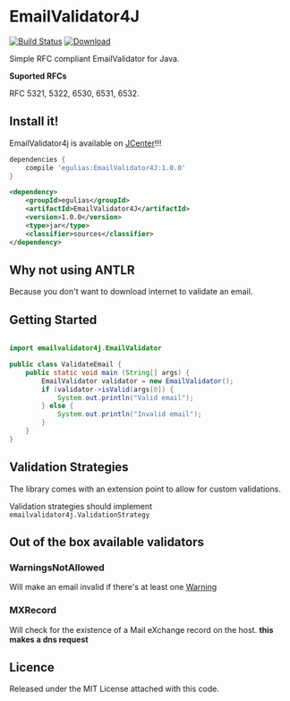 # EmailValidator4J
[![Build Status](https://travis-ci.org/egulias/EmailValidator4J.svg?branch=master)](https://travis-ci.org/egulias/EmailValidator4J)
[![Download](https://api.bintray.com/packages/egulias/maven/EmailValidator4J/images/download.svg) ](https://bintray.com/egulias/maven/EmailValidator4J/_latestVersion)

Simple RFC compliant EmailValidator for Java.

**Suported RFCs**

RFC 5321, 5322, 6530, 6531, 6532.

Install it!
-----------
EmailValidator4j is available on [JCenter]!!!

```groovy
dependencies {
    compile 'egulias:EmailValidator4J:1.0.0'
}
```

```xml
<dependency>
    <groupId>egulias</groupId>
    <artifactId>EmailValidator4J</artifactId>
    <version>1.0.0</version>
    <type>jar</type>
    <classifier>sources</classifier>
</dependency>
```

[JCenter]: https://bintray.com/egulias/maven/EmailValidator4J

## Why not using ANTLR
Because you don't want to download internet to validate an email.

Getting Started
---------------

```java

import emailvalidator4j.EmailValidator

public class ValidateEmail {
    public static void main (String[] args) {
        EmailValidator validator = new EmailValidator();
        if (validator->isValid(args[0]) {
            System.out.println("Valid email");
        } else {
            System.out.println("Invalid email");
        }
    }
}
```

Validation Strategies
---------------
The library comes with an extension point to allow for custom validations.

Validation strategies should implement `emailvalidator4j.ValidationStrategy`

## Out of the box available validators

### WarningsNotAllowed
Will make an email invalid if there's at least one [Warning](https://github.com/egulias/EmailValidator4J/blob/master/src/main/java/emailvalidator4j/parser/Warnings.java)

### MXRecord
Will check for the existence of a Mail eXchange record on the host.
**this makes a dns request**


Licence
-----------
Released under the MIT License attached with this code.

